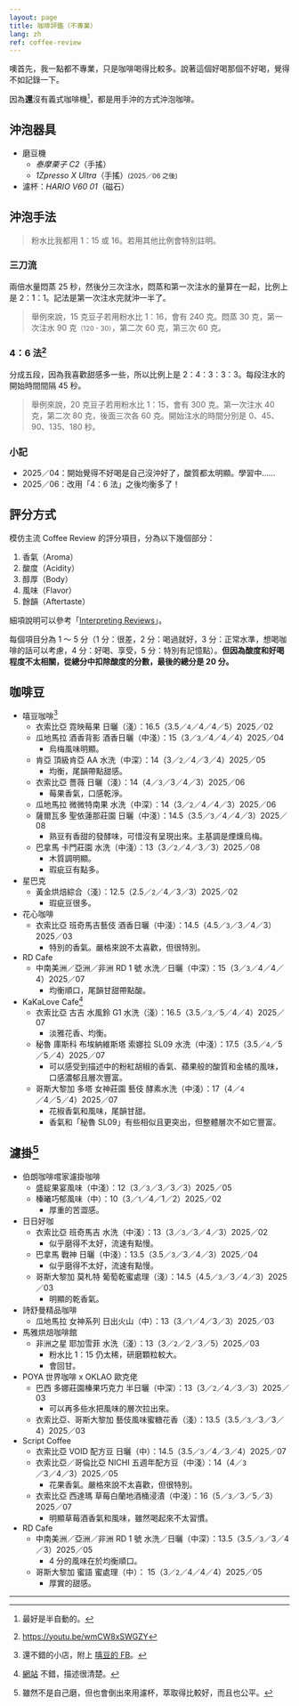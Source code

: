 ```yaml
---
layout: page
title: 咖啡評鑑（不專業）
lang: zh
ref: coffee-review
---
```


噢首先，我一點都不專業，只是咖啡喝得比較多。說著這個好喝那個不好喝，覺得不如記錄一下。

因為**還**沒有義式咖啡機[^espresso-machine]，都是用手沖的方式沖泡咖啡。

[^espresso-machine]:最好是半自動的。

## 沖泡器具

- 磨豆機
  - _泰摩栗子 C2_（手搖）
  - _1Zpresso X Ultra_（手搖）<small>(2025／06 之後)</small>
- 濾杯：_HARIO V60 01_（磁石）

## 沖泡手法

> 粉水比我都用 1：15 或 16。若用其他比例會特別註明。

### 三刀流

兩倍水量悶蒸 25 秒，然後分三次注水，悶蒸和第一次注水的量算在一起，比例上是 2：1：1。記法是第一次注水完就沖一半了。

> 舉例來說，15 克豆子若用粉水比 1：16，會有 240 克。悶蒸 30 克，第一次注水 90 克<small>（120 - 30）</small>，第二次 60 克，第三次 60 克。

### 4：6 法[^46method]

分成五段，因為我喜歡甜感多一些，所以比例上是 2：4：3：3：3。每段注水的開始時間間隔 45 秒。

> 舉例來說，20 克豆子若用粉水比 1：15，會有 300 克。第一次注水 40 克，第二次 80 克，後面三次各 60 克。開始注水的時間分別是 0、45、90、135、180 秒。

[^46method]: <https://youtu.be/wmCW8xSWGZY>

### 小記

- 2025／04：開始覺得不好喝是自己沒沖好了，酸質都太明顯。學習中……
- 2025／06：改用「4：6 法」之後均衡多了！

## 評分方式

模仿主流 Coffee Review 的評分項目，分為以下幾個部分：

1. 香氣（Aroma）
1. 酸度（Acidity）
1. 醇厚（Body）
1. 風味（Flavor）
1. 餘韻（Aftertaste）

細項說明可以參考「[Interpreting Reviews](https://www.coffeereview.com/interpret-coffee/)」。

每個項目分為 1 ～ 5 分（1 分：很差，2 分：喝過就好，3 分：正常水準，想喝咖啡的話可以考慮，4 分：好喝、享受，5 分：特別有記憶點）。**但因為酸度和好喝程度不太相關，從總分中扣除酸度的分數，最後的總分是 20 分。**

## 咖啡豆

- 嘻豆咖啡[^hido-coffee]
  - 衣索比亞 霓映莓果 日曬（淺）：16.5（3.5／<small>4</small>／4／4／5）<span class="time-at-right">2025／02</span>
  - 瓜地馬拉 酒香背影 酒香日曬（中淺）：15（3／<small>3</small>／4／4／4）<span class="time-at-right">2025／04</span>
    - 烏梅風味明顯。
  - 肯亞 頂級肯亞 AA 水洗（中深）：14（3／<small>2</small>／4／3／4）<span class="time-at-right">2025／05</span>
    - 均衡，尾韻帶點甜感。
  - 衣索比亞 薔薇 日曬（淺）：14（4／<small>3</small>／3／4／3）<span class="time-at-right">2025／06</span>
    - 莓果香氣，口感乾淨。
  - 瓜地馬拉 微微特南果 水洗（中深）：14（3／<small>2</small>／4／4／3）<span class="time-at-right">2025／06</span>
  - 薩爾瓦多 聖依蓮那莊園 日曬（中淺）：14.5（3.5／<small>3</small>／4／4／3）<span class="time-at-right">2025／08</span>
    - 熟豆有香甜的發酵味，可惜沒有呈現出來。主基調是煙燻烏梅。
  - 巴拿馬 卡門莊園 水洗（中淺）：13（3／<small>2</small>／4／3／3）<span class="time-at-right">2025／08</span>
    - 木質調明顯。
    - 瑕疵豆有點多。
- 星巴克
  - 黃金烘焙綜合（淺）：12.5（2.5／<small>2</small>／4／3／3）<span class="time-at-right">2025／02</span>
    - 瑕疵豆很多。
- 花心咖啡
  - 衣索比亞 班奇馬吉藝伎 酒香日曬（中淺）：14.5（4.5／<small>3</small>／3／4／3）<span class="time-at-right">2025／03</span>
    - 特別的香氣。嚴格來說不太喜歡，但很特別。
- RD Cafe
  - 中南美洲／亞洲／非洲 RD 1 號 水洗／日曬（中深）：15（3／<small>3</small>／4／4／4）<span class="time-at-right">2025／07</span>
    - 均衡順口，尾韻甘甜帶點酸。
- KaKaLove Cafe[^kakalove-cafe]
  - 衣索比亞 古吉 水風鈴 G1 水洗（淺）：16.5（3.5／<small>3</small>／5／4／4）<span class="time-at-right">2025／07</span>
    - 淡雅花香、均衡。
  - 秘魯 庫斯科 布埃納維斯塔 索娜拉 SL09 水洗（中淺）：17.5（3.5／<small>4</small>／5／5／4）<span class="time-at-right">2025／07</span>
    - 可以感受到描述中的粉紅胡椒的香氣、蘋果般的酸質和金橘的風味，口感濃郁且層次豐富。
  - 哥斯大黎加 多塔 女神莊園 藝伎 酵素水洗（中淺）：17（4／<small>4</small>／4／5／4）<span class="time-at-right">2025／07</span>
    - 花椒香氣和風味，尾韻甘甜。
    - 香氣和「秘魯 SL09」有些相似且更突出，但整體層次不如它豐富。

[^hido-coffee]: 還不錯的小店，附上 [嘻豆的 FB](https://www.facebook.com/hola75coffee/)。
[^kakalove-cafe]: [網站](https://www.kakalovecafe.com.tw/) 不錯，描述很清楚。

## 濾掛[^drip-bag]

- 伯朗咖啡嚐家濾掛咖啡
  - 盛綻果宴風味（中淺）：12（3／<small>3</small>／3／3／3）<span class="time-at-right">2025／05</span>
  - 榛曦巧郁風味（中）：10（3／<small>1</small>／4／1／2）<span class="time-at-right">2025／02</span>
    - 厚重的苦澀感。
- 日日好咖
  - 衣索比亞 班奇馬吉 水洗（中淺）：13（3／<small>3</small>／3／4／3）<span class="time-at-right">2025／02</span>
    - 似乎磨得不太好，流速有點慢。
  - 巴拿馬 戰神 日曬（中淺）：13.5（3.5／<small>3</small>／3／4／3）<span class="time-at-right">2025／04</span>
    - 似乎磨得不太好，流速有點慢。
  - 哥斯大黎加 莫札特 葡萄乾蜜處理（淺）：14.5（4.5／<small>3</small>／3／4／3）<span class="time-at-right">2025／03</span>
    - 明顯的乾香氣。
- 詩舒曼精品咖啡
  - 瓜地馬拉 女神系列 日出火山（中）：13（3／<small>1</small>／4／3／3）<span class="time-at-right">2025／03</span>
- 馬雅烘焙咖啡館
  - 非洲之星 耶加雪菲 水洗（淺）：13（3／<small>2</small>／2／3／5）<span class="time-at-right">2025／03</span>
    - 粉水比 1：15 仍太稀，研磨顆粒較大。
    - 會回甘。
- POYA 世界咖啡 x OKLAO 歐克佬
  - 巴西 多娜莊園榛果巧克力 半日曬（中深）：13（3／<small>2</small>／4／3／3）<span class="time-at-right">2025／03</span>
    - 可以再多些水把風味的層次拉出來。
  - 衣索比亞、哥斯大黎加 藝伎風味蜜糖花香（淺）：13.5（3.5／<small>3</small>／3／3／4）<span class="time-at-right">2025／03</span>
- Script Coffee
  - 衣索比亞 VOID 配方豆 日曬（中）：14.5（3.5／<small>3</small>／4／3／4）<span class="time-at-right">2025／07</span>
  - 衣索比亞／哥倫比亞 NICHI 五週年配方豆（中淺）：14（4／<small>3</small>／3／4／3）<span class="time-at-right">2025／05</span>
    - 花果香氣。嚴格來說不太喜歡，但很特別。
  - 衣索比亞 西達瑪 草莓白蘭地酒桶浸漬（中淺）：16（5／<small>3</small>／3／5／3）<span class="time-at-right">2025／07</span>
    - 明顯草莓酒香氣和風味，雖然喝起來不太習慣。
- RD Cafe
  - 中南美洲／亞洲／非洲 RD 1 號 水洗／日曬（中深）：13.5（3.5／<small>3</small>／3／4／3）<span class="time-at-right">2025／05</span>
    - 4 分的風味在於均衡順口。
  - 哥斯大黎加 蜜語 蜜處理（中）： 15（3／<small>2</small>／4／4／4）<span class="time-at-right">2025／05</span>
    - 厚實的甜感。

[^drip-bag]: 雖然不是自己磨，但也會倒出來用濾杯，萃取得比較好，而且也公平。

---
